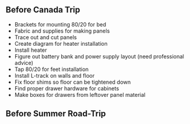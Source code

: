## Before Canada Trip

- Brackets for mounting 80/20 for bed
- Fabric and supplies for making panels
- Trace out and cut panels
- Create diagram for heater installation
- Install heater
- Figure out battery bank and power supply layout (need professional advice)
- Tap 80/20 for feet installation
- Install L-track on walls and floor
- Fix floor shims so floor can be tightened down
- Find proper drawer hardware for cabinets
- Make boxes for drawers from leftover panel material

## Before Summer Road-Trip

